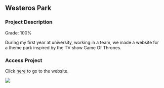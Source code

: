 ## Westeros Park

### Project Description

Grade: 100%

During my first year at university, working in a team, we made a website for a theme park inspired by the TV show Game Of Thrones. 

### Access Project 

Click [here](http://igor.gold.ac.uk/~ypaks001/westerosPark/index.html) to go to the website.

<img src="images/westeros.gif"/>
